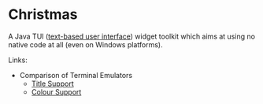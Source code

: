 Christmas
=========
A Java TUI ([text-based user interface](https://en.wikipedia.org/wiki/Text-based_user_interface)) widget toolkit which aims at using no native code at all (even on Windows platforms).

Links:
* Comparison of Terminal Emulators
    * [Title Support](http://unix-junkie.github.io/christmas/Comparison%20of%20Terminal%20Emulators%20-%20Title%20Support.html)
    * [Colour Support](http://unix-junkie.github.io/christmas/Comparison%20of%20Terminal%20Emulators%20-%20Colour%20Support.html)
